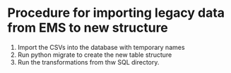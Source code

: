 # Procedure for importing legacy data from EMS to new structure

1. Import the CSVs into the database with temporary names
2. Run python migrate to create the new table structure  
3. Run the transformations from thw SQL directory.

